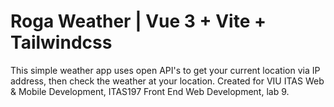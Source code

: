 # Roga Weather | Vue 3 + Vite + Tailwindcss

This simple weather app uses open API's to get your current location via IP address, then check the weather at your location. Created for VIU ITAS Web &amp; Mobile Development, ITAS197 Front End Web Development, lab 9.